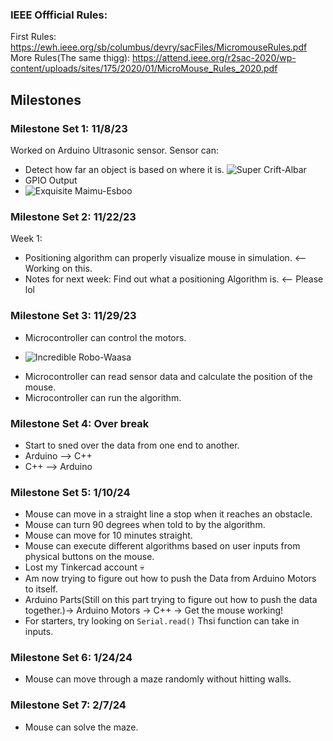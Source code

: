 ### IEEE Offficial Rules: 
First Rules: https://ewh.ieee.org/sb/columbus/devry/sacFiles/MicromouseRules.pdf
More Rules(The same thigg): https://attend.ieee.org/r2sac-2020/wp-content/uploads/sites/175/2020/01/MicroMouse_Rules_2020.pdf
## Milestones

### Milestone Set 1: 11/8/23
Worked on Arduino Ultrasonic sensor. 
Sensor can:
- Detect how far an object is based on where it is.
![Super Crift-Albar](https://github.com/UBIEEE/Salty_Capybara_Proposal_Example/assets/125399829/cb61ea73-424d-4ce2-9563-fce2a8e23ae2)
- GPIO Output
- ![Exquisite Maimu-Esboo](https://github.com/UBIEEE/Salty_Capybara_Proposal_Example/assets/125399829/c2024f23-c002-4e81-bd79-dea80b57934c)


### Milestone Set 2: 11/22/23
Week 1:  
* Positioning algorithm can properly visualize mouse in simulation. <-- Working on this.
* Notes for next week: Find out what a positioning Algorithm is. <-- Please lol 

### Milestone Set 3: 11/29/23
* Microcontroller can control the motors.
- ![Incredible Robo-Waasa](https://github.com/UBIEEE/Salty_Capybara_Proposal_Example/assets/125399829/b4377c7c-965c-4dc9-a8ca-659fed16781d)

* Microcontroller can read sensor data and calculate the position of the mouse.
* Microcontroller can run the algorithm.
  
### Milestone Set 4: Over break
* Start to sned over the data from one end to another. 
* Arduino --> C++
* C++ --> Arduino
### Milestone Set 5: 1/10/24
* Mouse can move in a straight line a stop when it reaches an obstacle.
* Mouse can turn 90 degrees when told to by the algorithm.
* Mouse can move for 10 minutes straight. 
* Mouse can execute different algorithms based on user inputs from physical buttons on the mouse. 
* Lost my Tinkercad account 💀
* Am now trying to figure out how to push the Data from Arduino Motors to itself.
* Arduino Parts(Still on this part trying to figure out how to push the data together.)-> Arduino Motors -> C++ -> Get the mouse working!
* For starters, try looking on `Serial.read()` Thsi function can take in inputs.
### Milestone Set 6: 1/24/24
* Mouse can move through a maze randomly without hitting walls.

### Milestone Set 7: 2/7/24
* Mouse can solve the maze. 

